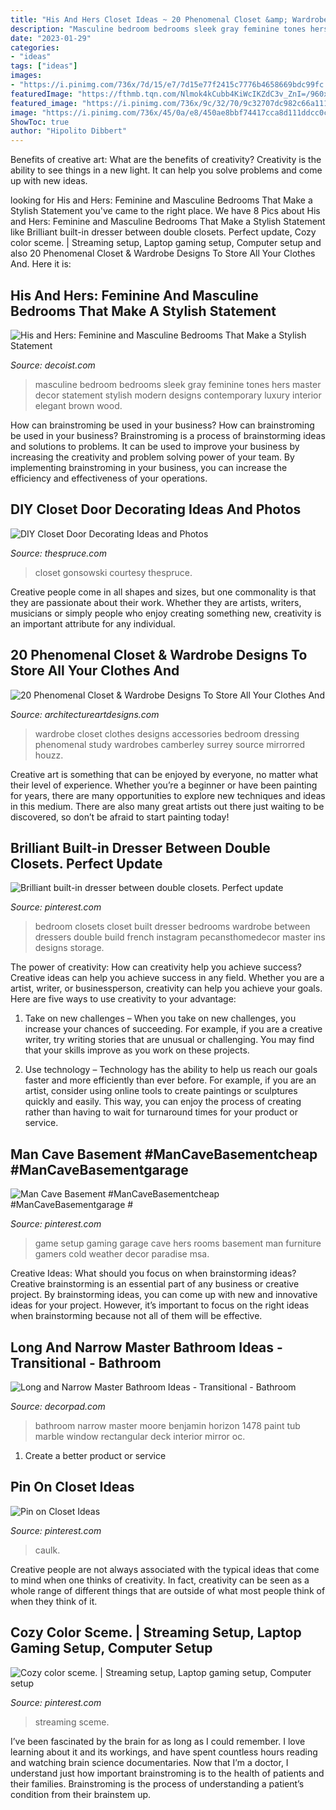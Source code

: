```yaml
---
title: "His And Hers Closet Ideas ~ 20 Phenomenal Closet &amp; Wardrobe Designs To Store All Your Clothes And"
description: "Masculine bedroom bedrooms sleek gray feminine tones hers master decor statement stylish modern designs contemporary luxury interior elegant brown wood"
date: "2023-01-29"
categories:
- "ideas"
tags: ["ideas"]
images:
- "https://i.pinimg.com/736x/7d/15/e7/7d15e77f2415c7776b4658669bdc99fc.jpg"
featuredImage: "https://fthmb.tqn.com/Nlmok4kCubb4KiWcIKZdC3v_ZnI=/960x0/filters:no_upscale()/mural-on-closet-doors-56a08dc45f9b58eba4b18328.jpg"
featured_image: "https://i.pinimg.com/736x/9c/32/70/9c32707dc982c66a111f3f15f93d95e0.jpg"
image: "https://i.pinimg.com/736x/45/0a/e8/450ae8bbf74417cca8d111ddcc0c154a.jpg"
ShowToc: true
author: "Hipolito Dibbert"
---
```



Benefits of creative art: What are the benefits of creativity?
Creativity is the ability to see things in a new light. It can help you solve problems and come up with new ideas.

	

		
looking for His and Hers: Feminine and Masculine Bedrooms That Make a Stylish Statement you've came to the right place. We have 8 Pics about His and Hers: Feminine and Masculine Bedrooms That Make a Stylish Statement like Brilliant built-in dresser between double closets. Perfect update, Cozy color sceme. | Streaming setup, Laptop gaming setup, Computer setup and also 20 Phenomenal Closet &amp; Wardrobe Designs To Store All Your Clothes And. Here it is:
		
    
## His And Hers: Feminine And Masculine Bedrooms That Make A Stylish Statement

<img loading=lazy src="http://cdn.decoist.com/wp-content/uploads/2013/05/Sleek-gray-tones-in-a-masculine-bedroom.jpg" onerror="this.onerror=null;this.src='https://tse2.mm.bing.net/th?id=OIP.g7KPCrjKy_-wwkiOy6NTeAHaE3&amp;pid=15.1';" alt="His and Hers: Feminine and Masculine Bedrooms That Make a Stylish Statement">

_Source: decoist.com_

>masculine bedroom bedrooms sleek gray feminine tones hers master decor statement stylish modern designs contemporary luxury interior elegant brown wood. 

	

How can brainstroming be used in your business?
How can brainstroming be used in your business? Brainstroming is a process of brainstorming ideas and solutions to problems. It can be used to improve your business by increasing the creativity and problem solving power of your team. By implementing brainstroming in your business, you can increase the efficiency and effectiveness of your operations.

    
## DIY Closet Door Decorating Ideas And Photos

<img loading=lazy src="https://fthmb.tqn.com/Nlmok4kCubb4KiWcIKZdC3v_ZnI=/960x0/filters:no_upscale()/mural-on-closet-doors-56a08dc45f9b58eba4b18328.jpg" onerror="this.onerror=null;this.src='https://tse2.mm.bing.net/th?id=OIP.I-IzCtHQl0-LkIFmZ9np9AHaLH&amp;pid=15.1';" alt="DIY Closet Door Decorating Ideas and Photos">

_Source: thespruce.com_

>closet gonsowski courtesy thespruce. 

	

Creative people come in all shapes and sizes, but one commonality is that they are passionate about their work. Whether they are artists, writers, musicians or simply people who enjoy creating something new, creativity is an important attribute for any individual.

    
## 20 Phenomenal Closet &amp; Wardrobe Designs To Store All Your Clothes And

<img loading=lazy src="https://www.architectureartdesigns.com/wp-content/uploads/2015/04/20-Phenomenal-Closet-Wardrobe-Designs-To-Store-All-Your-Clothes-And-Accessories-In-4-630x945.jpg" onerror="this.onerror=null;this.src='https://tse4.mm.bing.net/th?id=OIP.9YB3PbuCxYClHwsPxxujpgHaLH&amp;pid=15.1';" alt="20 Phenomenal Closet &amp; Wardrobe Designs To Store All Your Clothes And">

_Source: architectureartdesigns.com_

>wardrobe closet clothes designs accessories bedroom dressing phenomenal study wardrobes camberley surrey source mirrorred houzz. 

	

Creative art is something that can be enjoyed by everyone, no matter what their level of experience. Whether you’re a beginner or have been painting for years, there are many opportunities to explore new techniques and ideas in this medium. There are also many great artists out there just waiting to be discovered, so don’t be afraid to start painting today!

    
## Brilliant Built-in Dresser Between Double Closets. Perfect Update

<img loading=lazy src="https://i.pinimg.com/736x/45/0a/e8/450ae8bbf74417cca8d111ddcc0c154a.jpg" onerror="this.onerror=null;this.src='https://tse1.mm.bing.net/th?id=OIP.EEg4UK9I1ifHvO4gvycU1AHaHZ&amp;pid=15.1';" alt="Brilliant built-in dresser between double closets. Perfect update">

_Source: pinterest.com_

>bedroom closets closet built dresser bedrooms wardrobe between dressers double build french instagram pecansthomedecor master ins designs storage. 

	

The power of creativity: How can creativity help you achieve success?
Creative ideas can help you achieve success in any field. Whether you are a artist, writer, or businessperson, creativity can help you achieve your goals. Here are five ways to use creativity to your advantage: 
1. Take on new challenges – When you take on new challenges, you increase your chances of succeeding. For example, if you are a creative writer, try writing stories that are unusual or challenging. You may find that your skills improve as you work on these projects. 

2. Use technology – Technology has the ability to help us reach our goals faster and more efficiently than ever before. For example, if you are an artist, consider using online tools to create paintings or sculptures quickly and easily. This way, you can enjoy the process of creating rather than having to wait for turnaround times for your product or service. 


    
## Man Cave Basement #ManCaveBasementcheap #ManCaveBasementgarage #

<img loading=lazy src="https://i.pinimg.com/736x/9c/32/70/9c32707dc982c66a111f3f15f93d95e0.jpg" onerror="this.onerror=null;this.src='https://tse2.mm.bing.net/th?id=OIP.DF6RB6OoKrEfR6zqofTkywHaJ4&amp;pid=15.1';" alt="Man Cave Basement #ManCaveBasementcheap #ManCaveBasementgarage #">

_Source: pinterest.com_

>game setup gaming garage cave hers rooms basement man furniture gamers cold weather decor paradise msa. 

	

Creative Ideas: What should you focus on when brainstorming ideas?
Creative brainstorming is an essential part of any business or creative project. By brainstorming ideas, you can come up with new and innovative ideas for your project. However, it’s important to focus on the right ideas when brainstorming because not all of them will be effective.

    
## Long And Narrow Master Bathroom Ideas - Transitional - Bathroom

<img loading=lazy src="https://cdn.decorpad.com/photos/2015/09/11/long-narrow-master-bathroom-marble-tub-deck-rectangular-pivot-mirror.jpg" onerror="this.onerror=null;this.src='https://tse1.mm.bing.net/th?id=OIP.m5zd6OO14beCsfjihcl1ZgHaE7&amp;pid=15.1';" alt="Long and Narrow Master Bathroom Ideas - Transitional - Bathroom">

_Source: decorpad.com_

>bathroom narrow master moore benjamin horizon 1478 paint tub marble window rectangular deck interior mirror oc. 

	

1. Create a better product or service 

    
## Pin On Closet Ideas

<img loading=lazy src="https://i.pinimg.com/736x/7d/15/e7/7d15e77f2415c7776b4658669bdc99fc.jpg" onerror="this.onerror=null;this.src='https://tse2.mm.bing.net/th?id=OIP.9FZTlxnS3DfuFS6vL7Et-QHaLH&amp;pid=15.1';" alt="Pin on Closet Ideas">

_Source: pinterest.com_

>caulk. 

	

Creative people are not always associated with the typical ideas that come to mind when one thinks of creativity. In fact, creativity can be seen as a whole range of different things that are outside of what most people think of when they think of it.

    
## Cozy Color Sceme. | Streaming Setup, Laptop Gaming Setup, Computer Setup

<img loading=lazy src="https://i.pinimg.com/736x/ed/68/77/ed6877bf6cf8b68401c794aea6c6fbce.jpg" onerror="this.onerror=null;this.src='https://tse3.mm.bing.net/th?id=OIP.yUFtLCIKORf33V57IRhvOwHaFj&amp;pid=15.1';" alt="Cozy color sceme. | Streaming setup, Laptop gaming setup, Computer setup">

_Source: pinterest.com_

>streaming sceme. 

	

I’ve been fascinated by the brain for as long as I could remember. I love learning about it and its workings, and have spent countless hours reading and watching brain science documentaries. Now that I’m a doctor, I understand just how important brainstroming is to the health of patients and their families. Brainstroming is the process of understanding a patient’s condition from their brainstem up.

